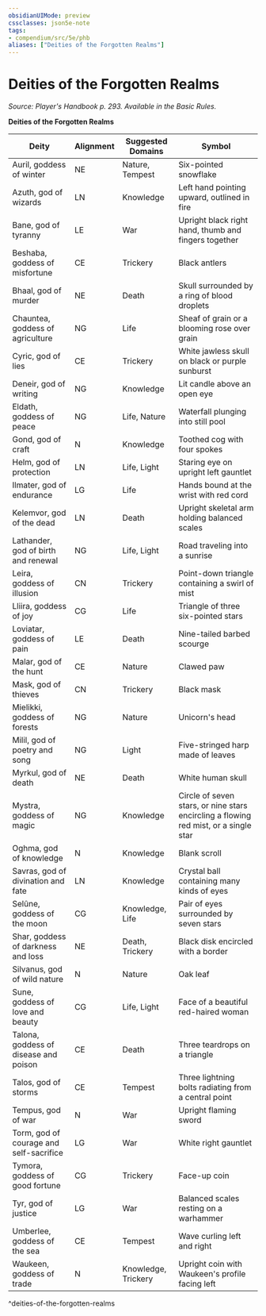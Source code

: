 ```yaml
---
obsidianUIMode: preview
cssclasses: json5e-note
tags:
- compendium/src/5e/phb
aliases: ["Deities of the Forgotten Realms"]
---
```

# Deities of the Forgotten Realms
*Source: Player's Handbook p. 293. Available in the Basic Rules.* 

**Deities of the Forgotten Realms**

| Deity | Alignment | Suggested Domains | Symbol |
|-------|-----------|-------------------|--------|
| Auril, goddess of winter | NE | Nature, Tempest | Six-pointed snowflake |
| Azuth, god of wizards | LN | Knowledge | Left hand pointing upward, outlined in fire |
| Bane, god of tyranny | LE | War | Upright black right hand, thumb and fingers together |
| Beshaba, goddess of misfortune | CE | Trickery | Black antlers |
| Bhaal, god of murder | NE | Death | Skull surrounded by a ring of blood droplets |
| Chauntea, goddess of agriculture | NG | Life | Sheaf of grain or a blooming rose over grain |
| Cyric, god of lies | CE | Trickery | White jawless skull on black or purple sunburst |
| Deneir, god of writing | NG | Knowledge | Lit candle above an open eye |
| Eldath, goddess of peace | NG | Life, Nature | Waterfall plunging into still pool |
| Gond, god of craft | N | Knowledge | Toothed cog with four spokes |
| Helm, god of protection | LN | Life, Light | Staring eye on upright left gauntlet |
| Ilmater, god of endurance | LG | Life | Hands bound at the wrist with red cord |
| Kelemvor, god of the dead | LN | Death | Upright skeletal arm holding balanced scales |
| Lathander, god of birth and renewal | NG | Life, Light | Road traveling into a sunrise |
| Leira, goddess of illusion | CN | Trickery | Point-down triangle containing a swirl of mist |
| Lliira, goddess of joy | CG | Life | Triangle of three six-pointed stars |
| Loviatar, goddess of pain | LE | Death | Nine-tailed barbed scourge |
| Malar, god of the hunt | CE | Nature | Clawed paw |
| Mask, god of thieves | CN | Trickery | Black mask |
| Mielikki, goddess of forests | NG | Nature | Unicorn's head |
| Milil, god of poetry and song | NG | Light | Five-stringed harp made of leaves |
| Myrkul, god of death | NE | Death | White human skull |
| Mystra, goddess of magic | NG | Knowledge | Circle of seven stars, or nine stars encircling a flowing red mist, or a single star |
| Oghma, god of knowledge | N | Knowledge | Blank scroll |
| Savras, god of divination and fate | LN | Knowledge | Crystal ball containing many kinds of eyes |
| Selûne, goddess of the moon | CG | Knowledge, Life | Pair of eyes surrounded by seven stars |
| Shar, goddess of darkness and loss | NE | Death, Trickery | Black disk encircled with a border |
| Silvanus, god of wild nature | N | Nature | Oak leaf |
| Sune, goddess of love and beauty | CG | Life, Light | Face of a beautiful red-haired woman |
| Talona, goddess of disease and poison | CE | Death | Three teardrops on a triangle |
| Talos, god of storms | CE | Tempest | Three lightning bolts radiating from a central point |
| Tempus, god of war | N | War | Upright flaming sword |
| Torm, god of courage and self-sacrifice | LG | War | White right gauntlet |
| Tymora, goddess of good fortune | CG | Trickery | Face-up coin |
| Tyr, god of justice | LG | War | Balanced scales resting on a warhammer |
| Umberlee, goddess of the sea | CE | Tempest | Wave curling left and right |
| Waukeen, goddess of trade | N | Knowledge, Trickery | Upright coin with Waukeen's profile facing left |
^deities-of-the-forgotten-realms